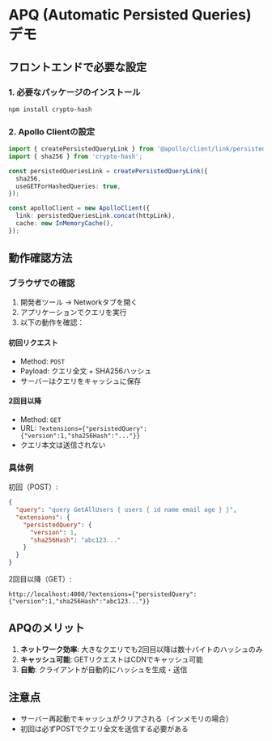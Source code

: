# APQ (Automatic Persisted Queries) デモ

## フロントエンドで必要な設定

### 1. 必要なパッケージのインストール
```bash
npm install crypto-hash
```

### 2. Apollo Clientの設定
```typescript
import { createPersistedQueryLink } from '@apollo/client/link/persisted-queries';
import { sha256 } from 'crypto-hash';

const persistedQueriesLink = createPersistedQueryLink({
  sha256,
  useGETForHashedQueries: true,
});

const apolloClient = new ApolloClient({
  link: persistedQueriesLink.concat(httpLink),
  cache: new InMemoryCache(),
});
```

## 動作確認方法

### ブラウザでの確認
1. 開発者ツール → Networkタブを開く
2. アプリケーションでクエリを実行
3. 以下の動作を確認：

#### 初回リクエスト
- Method: `POST`
- Payload: クエリ全文 + SHA256ハッシュ
- サーバーはクエリをキャッシュに保存

#### 2回目以降
- Method: `GET`  
- URL: `?extensions={"persistedQuery":{"version":1,"sha256Hash":"..."}}`
- クエリ本文は送信されない

### 具体例
初回（POST）:
```json
{
  "query": "query GetAllUsers { users { id name email age } }",
  "extensions": {
    "persistedQuery": {
      "version": 1,
      "sha256Hash": "abc123..."
    }
  }
}
```

2回目以降（GET）:
```
http://localhost:4000/?extensions={"persistedQuery":{"version":1,"sha256Hash":"abc123..."}}
```

## APQのメリット
1. **ネットワーク効率**: 大きなクエリでも2回目以降は数十バイトのハッシュのみ
2. **キャッシュ可能**: GETリクエストはCDNでキャッシュ可能
3. **自動**: クライアントが自動的にハッシュを生成・送信

## 注意点
- サーバー再起動でキャッシュがクリアされる（インメモリの場合）
- 初回は必ずPOSTでクエリ全文を送信する必要がある
